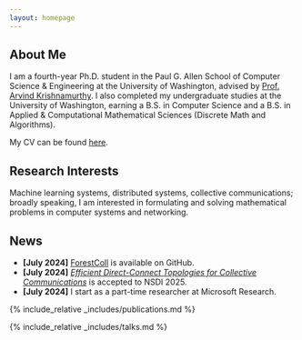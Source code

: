 ```yaml
---
layout: homepage
---
```


## About Me

I am a fourth-year Ph.D. student in the Paul G. Allen School of Computer Science & Engineering at the University of Washington, advised by [Prof. Arvind Krishnamurthy](https://www.cs.washington.edu/people/faculty/arvind). I also completed my undergraduate studies at the University of Washington, earning a B.S. in Computer Science and a B.S. in Applied & Computational Mathematical Sciences (Discrete Math and Algorithms).

My CV can be found [here](https://liangyurain.github.io/assets/files/CV/main.pdf).

## Research Interests

Machine learning systems, distributed systems, collective communications; broadly speaking, I am interested in formulating and solving mathematical problems in computer systems and networking.

## News

- **[July 2024]** [ForestColl](https://github.com/liangyuRain/ForestColl) is available on GitHub.
- **[July 2024]** [*Efficient Direct-Connect Topologies for Collective Communications*](https://arxiv.org/abs/2202.03356) is accepted to NSDI 2025.
- **[July 2024]** I start as a part-time researcher at Microsoft Research.

{% include_relative _includes/publications.md %}

{% include_relative _includes/talks.md %}

<!-- {% include_relative _includes/services.md %} -->
